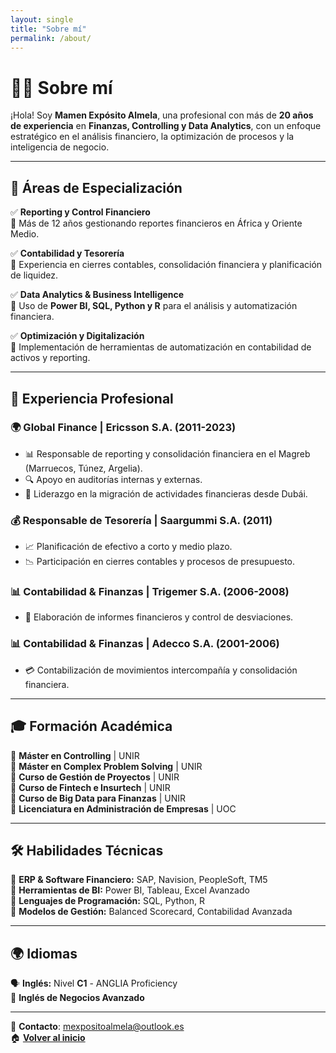 ```yaml
---
layout: single
title: "Sobre mí"
permalink: /about/
---
```


# 🧑‍💼 Sobre mí  

¡Hola! Soy **Mamen Expósito Almela**, una profesional con más de **20 años de experiencia** en **Finanzas, Controlling y Data Analytics**, con un enfoque estratégico en el análisis financiero, la optimización de procesos y la inteligencia de negocio.  

---

## 🎯 Áreas de Especialización  
✅ **Reporting y Control Financiero**  
📌 Más de 12 años gestionando reportes financieros en África y Oriente Medio.  

✅ **Contabilidad y Tesorería**  
📌 Experiencia en cierres contables, consolidación financiera y planificación de liquidez.  

✅ **Data Analytics & Business Intelligence**  
📌 Uso de **Power BI, SQL, Python y R** para el análisis y automatización financiera.  

✅ **Optimización y Digitalización**  
📌 Implementación de herramientas de automatización en contabilidad de activos y reporting.  

---

## 💼 Experiencia Profesional  

### **🌍 Global Finance | Ericsson S.A.** (2011-2023)  
- 📊 Responsable de reporting y consolidación financiera en el Magreb (Marruecos, Túnez, Argelia).  
- 🔍 Apoyo en auditorías internas y externas.  
- 🚀 Liderazgo en la migración de actividades financieras desde Dubái.  

### **💰 Responsable de Tesorería | Saargummi S.A.** (2011)  
- 📈 Planificación de efectivo a corto y medio plazo.  
- 📉 Participación en cierres contables y procesos de presupuesto.  

### **📊 Contabilidad & Finanzas | Trigemer S.A.** (2006-2008)  
- 📑 Elaboración de informes financieros y control de desviaciones.  

### **📊 Contabilidad & Finanzas | Adecco S.A.** (2001-2006)  
- 💳 Contabilización de movimientos intercompañía y consolidación financiera.  

---

## 🎓 Formación Académica  
📍 **Máster en Controlling** | UNIR  
📍 **Máster en Complex Problem Solving** | UNIR  
📍 **Curso de Gestión de Proyectos** | UNIR  
📍 **Curso de Fintech e Insurtech** | UNIR  
📍 **Curso de Big Data para Finanzas** | UNIR  
📍 **Licenciatura en Administración de Empresas** | UOC  

---

## 🛠️ Habilidades Técnicas  
🔹 **ERP & Software Financiero:** SAP, Navision, PeopleSoft, TM5  
🔹 **Herramientas de BI:** Power BI, Tableau, Excel Avanzado  
🔹 **Lenguajes de Programación:** SQL, Python, R  
🔹 **Modelos de Gestión:** Balanced Scorecard, Contabilidad Avanzada  

---

## 🌍 Idiomas  
🗣️ **Inglés:** Nivel **C1** - ANGLIA Proficiency  
💼 **Inglés de Negocios Avanzado**  

---

📩 **Contacto**: [mexpositoalmela@outlook.es](mailto:mexpositoalmela@outlook.es)  
🏠 **[Volver al inicio](./)**  

